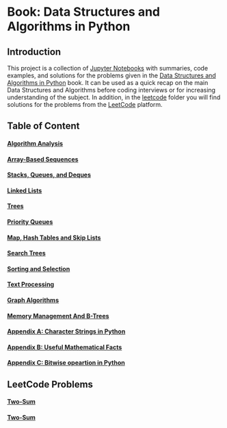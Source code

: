 # Book: Data Structures and Algorithms in Python

## Introduction
This project is a collection of [Jupyter Notebooks](https://jupyter.org/) with summaries, code examples, and solutions for the problems given in the [Data Structures and Algorithms in Python](https://www.amazon.com/Structures-Algorithms-Python-Michael-Goodrich/dp/1118290275/ref=sr_1_9?keywords=data+structures+and+algorithms&qid=1639038655&sr=8-9) book. It can be used as a quick recap on the main Data Structures and Algorithms before coding interviews or for increasing understanding of the subject.
In addition, in the [leetcode](https://github.com/dimastatz/courses-and-books/tree/master/python-data-structures/leetocde) folder you will find solutions for the problems from the [LeetCode](https://leetcode.com/) platform.    

## Table of Content  
#### [Algorithm Analysis]()
#### [Array-Based Sequences]()
#### [Stacks, Queues, and Deques]()
#### [Linked Lists]()
#### [Trees]()
#### [Priority Queues]()
#### [Map, Hash Tables and Skip Lists]()
#### [Search Trees]()
#### [Sorting and Selection]()
#### [Text Processing]()
#### [Graph Algorithms]()
#### [Memory Management And B-Trees]()
#### [Appendix A: Character Strings in Python]()
#### [Appendix B: Useful Mathematical Facts]()
#### [Appendix C: Bitwise opeartion in Python]()  

## LeetCode Problems
#### [Two-Sum](https://github.com/dimastatz/courses-and-books/blob/master/python-data-structures/leetocde/two-sum.ipynb)
#### [Two-Sum](https://github.com/dimastatz/courses-and-books/blob/master/python-data-structures/leetocde/two-sum.ipynb)
